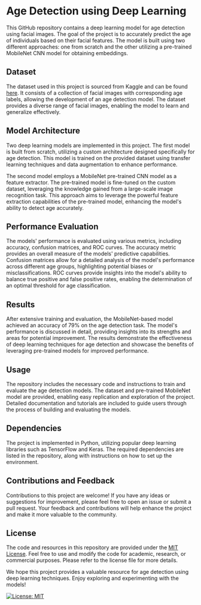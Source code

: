 # Age Detection using Deep Learning

This GitHub repository contains a deep learning model for age detection using facial images. The goal of the project is to accurately predict the age of individuals based on their facial features. The model is built using two different approaches: one from scratch and the other utilizing a pre-trained MobileNet CNN model for obtaining embeddings.

## Dataset
The dataset used in this project is sourced from Kaggle and can be found [here](https://www.kaggle.com/datasets/arashnic/faces-age-detection-dataset). It consists of a collection of facial images with corresponding age labels, allowing the development of an age detection model. The dataset provides a diverse range of facial images, enabling the model to learn and generalize effectively.

## Model Architecture
Two deep learning models are implemented in this project. The first model is built from scratch, utilizing a custom architecture designed specifically for age detection. This model is trained on the provided dataset using transfer learning techniques and data augmentation to enhance performance.

The second model employs a MobileNet pre-trained CNN model as a feature extractor. The pre-trained model is fine-tuned on the custom dataset, leveraging the knowledge gained from a large-scale image recognition task. This approach aims to leverage the powerful feature extraction capabilities of the pre-trained model, enhancing the model's ability to detect age accurately.

## Performance Evaluation
The models' performance is evaluated using various metrics, including accuracy, confusion matrices, and ROC curves. The accuracy metric provides an overall measure of the models' predictive capabilities. Confusion matrices allow for a detailed analysis of the model's performance across different age groups, highlighting potential biases or misclassifications. ROC curves provide insights into the model's ability to balance true positive and false positive rates, enabling the determination of an optimal threshold for age classification.

## Results
After extensive training and evaluation, the MobileNet-based model achieved an accuracy of 79% on the age detection task. The model's performance is discussed in detail, providing insights into its strengths and areas for potential improvement. The results demonstrate the effectiveness of deep learning techniques for age detection and showcase the benefits of leveraging pre-trained models for improved performance.

## Usage
The repository includes the necessary code and instructions to train and evaluate the age detection models. The dataset and pre-trained MobileNet model are provided, enabling easy replication and exploration of the project. Detailed documentation and tutorials are included to guide users through the process of building and evaluating the models.

## Dependencies
The project is implemented in Python, utilizing popular deep learning libraries such as TensorFlow and Keras. The required dependencies are listed in the repository, along with instructions on how to set up the environment.

## Contributions and Feedback
Contributions to this project are welcome! If you have any ideas or suggestions for improvement, please feel free to open an issue or submit a pull request. Your feedback and contributions will help enhance the project and make it more valuable to the community.

## License
The code and resources in this repository are provided under the [MIT License](LICENSE). Feel free to use and modify the code for academic, research, or commercial purposes. Please refer to the license file for more details.

We hope this project provides a valuable resource for age detection using deep learning techniques. Enjoy exploring and experimenting with the models!

[![License: MIT](https://img.shields.io/badge/License-MIT-yellow.svg)](https://opensource.org/licenses/MIT)